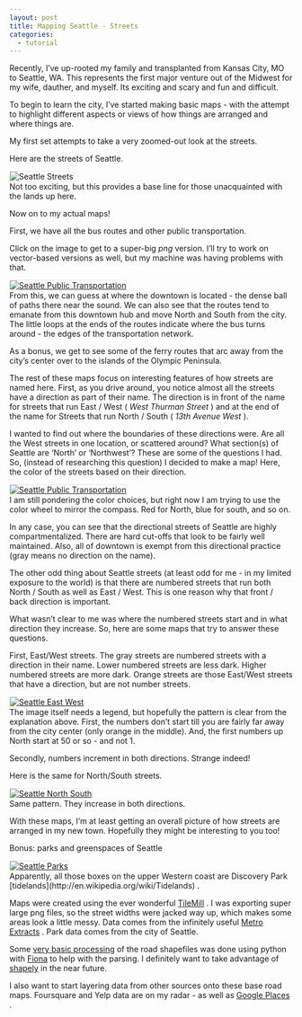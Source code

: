 ```yaml
---
layout: post
title: Mapping Seattle - Streets
categories:
  - tutorial
---
```


Recently, I’ve up-rooted my family and transplanted from Kansas City, MO to Seattle, WA. This represents the first major venture out of the Midwest for my wife, dauther, and myself. Its exciting and scary and fun and difficult.

To begin to learn the city, I’ve started making basic maps - with the attempt to highlight different aspects or views of how things are arranged and where things are.

My first set attempts to take a very zoomed-out look at the streets.

Here are the streets of Seattle.

<div class="center">
<img class="center" src="http://vallandingham.me/images/seattle/small/seattle_roads_small.png" alt="Seattle Streets" style="border:1px dotted #cccccc;"/>

</div>
Not too exciting, but this provides a base line for those unacquainted with the lands up here.

Now on to my actual maps!

First, we have all the bus routes and other public transportation.

Click on the image to get to a super-big _png_ version. I’ll try to work on vector-based versions as well, but my machine was having problems with that.

<div class="center">
<a href="http://vallandingham.me/images/seattle/seattle_public_transportation_big.png"><img class="center" src="http://vallandingham.me/images/seattle/small/seattle_public_transport_small.png" alt="Seattle Public Transportation" style="border:1px dotted #cccccc;"/></a>

</div>
From this, we can guess at where the downtown is located - the dense ball of paths there near the sound. We can also see that the routes tend to emanate from this downtown hub and move North and South from the city. The little loops at the ends of the routes indicate where the bus turns around - the edges of the transportation network.

As a bonus, we get to see some of the ferry routes that arc away from the city’s center over to the islands of the Olympic Peninsula.

The rest of these maps focus on interesting features of how streets are named here. First, as you drive around, you notice almost all the streets have a direction as part of their name. The direction is in front of the name for streets that run East / West ( _West Thurman Street_ ) and at the end of the name for Streets that run North / South ( _13th Avenue West_ ).

I wanted to find out where the boundaries of these directions were. Are all the West streets in one location, or scattered around? What section(s) of Seattle are ‘North’ or ‘Northwest’? These are some of the questions I had. So, (instead of researching this question) I decided to make a map! Here, the color of the streets based on their direction.

<div class="center">
<a href="http://vallandingham.me/images/seattle/seattle_directional_big.png"><img class="center" src="http://vallandingham.me/images/seattle/small/seattle_directional_small.png" alt="Seattle Public Transportation" style="border:1px dotted #cccccc;"/></a>

</div>
I am still pondering the color choices, but right now I am trying to use the color wheel to mirror the compass. Red for North, blue for south, and so on.

In any case, you can see that the directional streets of Seattle are highly compartmentalized. There are hard cut-offs that look to be fairly well maintained. Also, all of downtown is exempt from this directional practice (gray means no direction on the name).

The other odd thing about Seattle streets (at least odd for me - in my limited exposure to the world) is that there are numbered streets that run both North / South as well as East / West. This is one reason why that front / back direction is important.

What wasn’t clear to me was where the numbered streets start and in what direction they increase. So, here are some maps that try to answer these questions.

First, East/West streets. The gray streets are numbered streets with a direction in their name. Lower numbered streets are less dark. Higher numbered streets are more dark. Orange streets are those East/West streets that have a direction, but are not number streets.

<div class="center">
<a href="http://vallandingham.me/images/seattle/seattle_east_west_big.png"><img class="center" src="http://vallandingham.me/images/seattle/small/seattle_east_west_small.png" alt="Seattle East West" style="border:1px dotted #cccccc;"/></a>

</div>
The image itself needs a legend, but hopefully the pattern is clear from the explanation above. First, the numbers don’t start till you are fairly far away from the city center (only orange in the middle). And, the first numbers up North start at 50 or so - and not 1.

Secondly, numbers increment in both directions. Strange indeed!

Here is the same for North/South streets.

<div class="center">
<a href="http://vallandingham.me/images/seattle/seattle_north_south_big.png"><img class="center" src="http://vallandingham.me/images/seattle/small/seattle_north_south_small.png" alt="Seattle North South" style="border:1px dotted #cccccc;"/></a>

</div>
Same pattern. They increase in both directions.

With these maps, I’m at least getting an overall picture of how streets are arranged in my new town. Hopefully they might be interesting to you too!

Bonus: parks and greenspaces of Seattle

<div class="center">
<a href="http://vallandingham.me/images/seattle/seattle_parks_big.png"><img class="center" src="http://vallandingham.me/images/seattle/small/seattle_parks_small.png" alt="Seattle Parks" style="border:1px dotted #cccccc;"/></a>

</div>
Apparently, all those boxes on the upper Western coast are Discovery Park [tidelands](http://en.wikipedia.org/wiki/Tidelands) .

Maps were created using the ever wonderful [TileMill](https://www.mapbox.com/tilemill/) . I was exporting super large png files, so the street widths were jacked way up, which makes some areas look a little messy. Data comes from the infinitely useful [Metro Extracts](http://metro.teczno.com/) . Park data comes from the city of Seattle.

Some [very basic processing](https://gist.github.com/vlandham/7051466) of the road shapefiles was done using python with [Fiona](https://pypi.python.org/pypi/Fiona) to help with the parsing. I definitely want to take advantage of [shapely](http://macwright.org/2012/10/31/gis-with-python-shapely-fiona.html) in the near future.

I also want to start layering data from other sources onto these base road maps. Foursquare and Yelp data are on my radar - as well as [Google Places](http://flowingdata.com/2013/09/12/working-with-line-maps-the-google-places-api-and-r/) .
